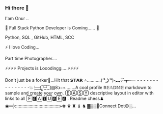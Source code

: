 ### Hi there 👋 

I'am Onur .. 

🌱 Full Stack Python Developer is Coming...... 🌱



Python, SQL ,   GitHub,   HTML,     SCC

 
⚡ I love Coding...

  
  Part time Photographer.... 
  
⚡⚡⚡⚡  Projects is Looodingg.....⚡⚡⚡⚡


Don't just be a forker🔱...Hit that 𝗦𝗧𝗔𝗥 ⭐...........( ͡° ͜ʖ ͡°)-︻デ┳═ー - - - - - - - - - - - - - - -💥¦̵̱ ̵̱ ̵̱ ̵̱ ̵̱(̢ ̡͇̅└͇̅┘͇̅ (▤8כ−◦........A cool profile ℝ𝔼𝔸𝔻𝕄𝔼 markdown to sample and create your own. ⒺⒶⓈⓎ descriptive layout in editor with links to all 🄵🅴🄰🆃🅄🆁🄴🆂 . Readme chess♟️ ◉═╬::::::::::::::::::::::::::::::::::::⫸♚ ♛ ♜ ♝ ♞ ▓▒░🔴Connect Dot🟡░…
